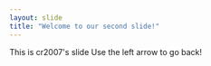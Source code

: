 ```yaml
---
layout: slide
title: "Welcome to our second slide!"
---
```

This is cr2007's slide
Use the left arrow to go back!
